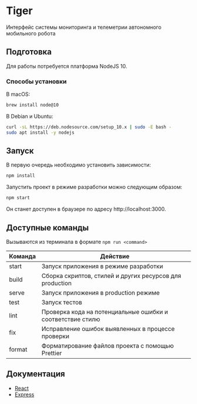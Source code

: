 # Tiger

Интерфейс системы мониторинга и телеметрии автономного мобильного робота

## Подготовка

Для работы потребуется платформа NodeJS 10.

### Способы установки

В macOS:

```bash
brew install node@10
```

В Debian и Ubuntu:

```bash
curl -sL https://deb.nodesource.com/setup_10.x | sudo -E bash -
sudo apt install -y nodejs
```

## Запуск

В первую очередь необходимо установить зависимости:

```bash
npm install
```

Запустить проект в режиме разработки можно следующим образом:

```bash
npm start
```

Он станет доступен в браузере по адресу http://localhost:3000.

## Доступные команды

Вызываются из терминала в формате `npm run <command>`

| Команда | Действие                                                   |
| ------- | ---------------------------------------------------------- |
| start   | Запуск приложения в режиме разработки                      |
| build   | Сборка скриптов, стилей и других ресурсов для production   |
| serve   | Запуск приложения в production режиме                      |
| test    | Запуск тестов                                              |
| lint    | Проверка кода на потенциальные ошибки и соответствие стилю |
| fix     | Исправление ошибок выявленных в процессе проверки          |
| format  | Форматирование файлов проекта с помощью Prettier           |

## Документация

- [React](https://reactjs.org/docs/getting-started.html)
- [Express](http://expressjs.com/en/guide/routing.html)
